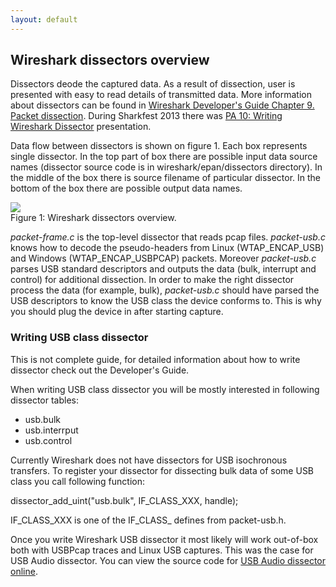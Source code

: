 ```yaml
---
layout: default
---
```


Wireshark dissectors overview
-----------------------------

Dissectors deode the captured data. As a result of dissection, user is presented with easy to read details of transmitted data. More information about dissectors can be found in [Wireshark Developer's Guide Chapter 9. Packet dissection](http://www.wireshark.org/docs/wsdg_html_chunked/ChapterDissection.html). During Sharkfest 2013 there was [PA 10: Writing Wireshark Dissector](http://sharkfest.wireshark.org/sharkfest.13/presentations/PA-10_Writing-a-Wireshark-Dissector_Graham-Bloice.zip) presentation.

Data flow between dissectors is shown on figure 1. Each box represents single dissector. In the top part of box there are possible input data source names (dissector source code is in wireshark/epan/dissectors directory). In the middle of the box there is source filename of particular dissector. In the bottom of the box there are possible output data names.

[![](images/wireshark_dissectors_small.png)](images/wireshark_dissectors.png "Figure 1: Wireshark dissectors overview.")  
Figure 1: Wireshark dissectors overview.

_packet-frame.c_ is the top-level dissector that reads pcap files. _packet-usb.c_ knows how to decode the pseudo-headers from Linux (WTAP\_ENCAP\_USB) and Windows (WTAP\_ENCAP\_USBPCAP) packets. Moreover _packet-usb.c_ parses USB standard descriptors and outputs the data (bulk, interrupt and control) for additional dissection. In order to make the right dissector process the data (for example, bulk), _packet-usb.c_ should have parsed the USB descriptors to know the USB class the device conforms to. This is why you should plug the device in after starting capture.

### Writing USB class dissector

This is not complete guide, for detailed information about how to write dissector check out the Developer's Guide.

When writing USB class dissector you will be mostly interested in following dissector tables:

*   usb.bulk
*   usb.interrput
*   usb.control

Currently Wireshark does not have dissectors for USB isochronous transfers. To register your dissector for dissecting bulk data of some USB class you call following function:

dissector\_add\_uint("usb.bulk", IF\_CLASS\_XXX, handle);

IF\_CLASS\_XXX is one of the IF\_CLASS\_ defines from packet-usb.h.

Once you write Wireshark USB dissector it most likely will work out-of-box both with USBPcap traces and Linux USB captures. This was the case for USB Audio dissector. You can view the source code for [USB Audio dissector online](http://code.wireshark.org/git/?p=wireshark;a=blob;f=epan/dissectors/packet-usb-audio.c;hb=HEAD).
